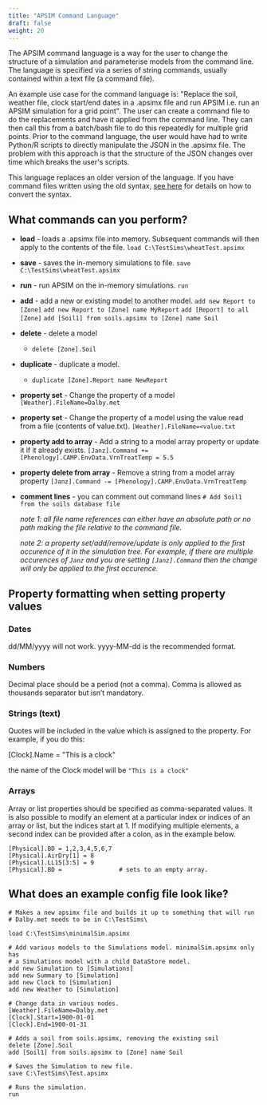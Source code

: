 ```yaml
---
title: "APSIM Command Language"
draft: false
weight: 20
---
```


The APSIM command language is a way for the user to change the structure of a simulation and parameterise models from the command line. The language is specified via a series of string commands, usually contained within a text file (a command file).

An example use case for the command language is: "Replace the soil, weather file, clock start/end dates in a .apsimx file and run APSIM i.e. run an APSIM simulation for a grid point". The user can create a command file to do the replacements and have it applied from the command line. They can then call this from a batch/bash file to do this repeatedly for multiple grid points. Prior to the command language, the user would have had to write Python/R scripts to directly manipulate the JSON in the .apsimx file. The problem with this approach is that the structure of the JSON changes over time which breaks the user's scripts.

This language replaces an older version of the language. If you have command files written using the old syntax, [see here](/usage/commandline/commandlanguage-old-to-new) for details on how to convert the syntax.

## What commands can you perform?

- __load__ - loads a .apsimx file into memory. Subsequent commands will then apply to the contents of the file.
     ```load C:\TestSims\wheatTest.apsimx```
- __save__ - saves the in-memory simulations to file.
    ```save C:\TestSims\wheatTest.apsimx```
- __run__ - run APSIM on the in-memory simulations.
    ```run```
- __add__ - add a new or existing model to another model.
    ```add new Report to [Zone]```
    ```add new Report to [Zone] name MyReport```
    ```add [Report] to all [Zone]```
    ```add [Soil1] from soils.apsimx to [Zone] name Soil```
- __delete__ - delete a model
    - ```delete [Zone].Soil```
- __duplicate__ - duplicate a model.
    - ```duplicate [Zone].Report name NewReport```
- __property set__ - Change the property of a model
      ```[Weather].FileName=Dalby.met```
- __property set__ - Change the property of a model using the value read from a file (contents of value.txt).
      ```[Weather].FileName=<value.txt```
- __property add to array__ - Add a string to a model array property or update it if it already exists.
      ```[Janz].Command += [Phenology].CAMP.EnvData.VrnTreatTemp = 5.5```
- __property delete from array__ - Remove a string from a model array property
      ```[Janz].Command -= [Phenology].CAMP.EnvData.VrnTreatTemp```
- __comment lines__ - you can comment out command lines
      ```# Add Soil1 from the soils database file```

    _note 1: all file name references can either have an absolute path or no path making the file relative to the command file._

    _note 2: a property set/add/remove/update is only applied to the first occurence of it in the simulation tree. For example, if there are multiple occurences of ```Janz```  and you are setting ```[Janz].Command``` then the change will only be applied to the first occurence._

## Property formatting when setting property values

### Dates

dd/MM/yyyy will not work. yyyy-MM-dd is the recommended format.

### Numbers

Decimal place should be a period (not a comma). Comma is allowed as  thousands separator but isn’t mandatory.

### Strings (text)

Quotes will be included in the value which is assigned to the property. For example, if you do this:

[Clock].Name = "This is a clock"

the name of the Clock model will be ```"This is a clock"```

### Arrays

Array or list properties should be specified as comma-separated values. It is also possible to modify an element at a particular index or indices of an array or list, but the indices start at 1. If modifying multiple elements, a second index can be provided after a colon, as in the example below.

```
[Physical].BD = 1,2,3,4,5,6,7
[Physical].AirDry[1] = 8
[Physical].LL15[3:5] = 9
[Physical].BD =                # sets to an empty array.
```

## What does an example config file look like?
```
# Makes a new apsimx file and builds it up to something that will run
# Dalby.met needs to be in C:\TestSims\

load C:\TestSims\minimalSim.apsimx

# Add various models to the Simulations model. minimalSim.apsimx only has
# a Simulations model with a child DataStore model.
add new Simulation to [Simulations]
add new Summary to [Simulation]
add new Clock to [Simulation]
add new Weather to [Simulation]

# Change data in various nodes.
[Weather].FileName=Dalby.met
[Clock].Start=1900-01-01
[Clock].End=1900-01-31

# Adds a soil from soils.apsimx, removing the existing soil
delete [Zone].Soil
add [Soil1] from soils.apsimx to [Zone] name Soil

# Saves the Simulation to new file.
save C:\TestSims\Test.apsimx

# Runs the simulation.
run
```
